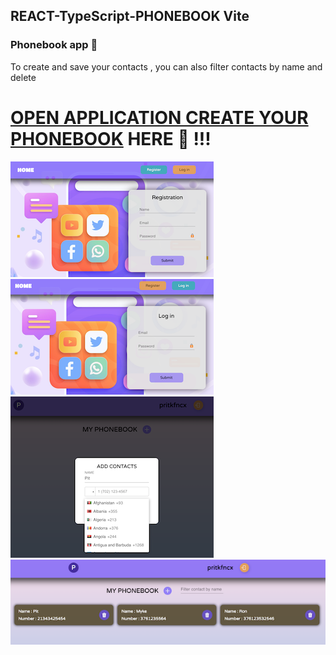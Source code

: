 ## REACT-TypeScript-PHONEBOOK Vite

### Phonebook app 📱

To create and save your contacts , you can also filter contacts by name and delete

# [OPEN APPLICATION CREATE YOUR PHONEBOOK](https://maxoverking.github.io/vite-react-ts/) HERE :eyes: !!!

![Application interface Register Page](src/images/1.png)
![Application interface Login Page](src/images/2.png)
![Application interface Add Contact Modal](src/images/3.png)
![Application interface Your Contact](src/images/4.png)
